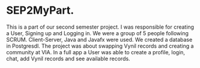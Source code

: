 # SEP2MyPart.
This is a part of our second semester project. I was responsible for creating a User, Signing up and Logging in.
We were a group of 5 people following SCRUM. Client-Server, Java and Javafx were used. We created a database in Postgresdl.
The project was about swapping Vynil records and creating a community at VIA. 
In a full app a User was able to create a profile, login, chat, add Vynil records and see available records.  
